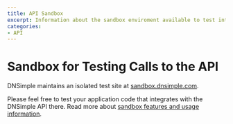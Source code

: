 ```yaml
---
title: API Sandbox
excerpt: Information about the sandbox enviroment available to test integration with DNSimple API.
categories:
- API
---
```


# Sandbox for Testing Calls to the API

DNSimple maintains an isolated test site at [sandbox.dnsimple.com](https://sandbox.dnsimple.com/).

Please feel free to test your application code that integrates with the DNSimple API there. Read more about [sandbox features and usage information](https://developer.dnsimple.com/sandbox/).

